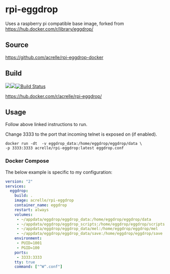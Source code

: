# rpi-eggdrop

Uses a raspberry pi compatible base image, forked from https://hub.docker.com/r/library/eggdrop/

## Source 

https://github.com/acrelle/rpi-eggdrop-docker

## Build

[![](https://images.microbadger.com/badges/version/acrelle/rpi-eggdrop.svg)](https://microbadger.com/images/acrelle/rpi-eggdrop "Get your own version badge on microbadger.com")[![](https://images.microbadger.com/badges/image/acrelle/rpi-eggdrop.svg)](https://microbadger.com/images/acrelle/rpi-eggdrop "Get your own image badge on microbadger.com")[![Build Status](https://jenkins.relle.uk/buildStatus/icon?job=rpi-eggdrop)](https://jenkins.relle.uk/job/rpi-eggdrop)

https://hub.docker.com/r/acrelle/rpi-eggdrop/

## Usage

Follow above linked instructions to run.

Change 3333 to the port that incoming telnet is exposed on (if enabled).

```
docker run -dt  -v eggdrop_data:/home/eggdrop/eggdrop/data \
-p 3333:3333 acrelle/rpi-eggdrop:latest eggdrop.conf
```

### Docker Compose

The below example is specific to my configuration:

~~~yaml
version: "2"
services:
  eggdrop:
    build: .
    image: acrelle/rpi-eggdrop
    container_name: eggdrop
    restart: always
    volumes:
     - ~/appdata/eggdrop/eggdrop_data:/home/eggdrop/eggdrop/data
     - ~/appdata/eggdrop/eggdrop_scripts:/home/eggdrop/eggdrop/scripts
     - ~/appdata/eggdrop/eggdrop_data/mel:/home/eggdrop/eggdrop/mel
     - ~/appdata/eggdrop/eggdrop_data/save:/home/eggdrop/eggdrop/save
    environment:
     - PUID=1001
     - PGID=100
    ports:
     - 3333:3333
    tty: true
    command: ["^W^.conf"]
~~~
